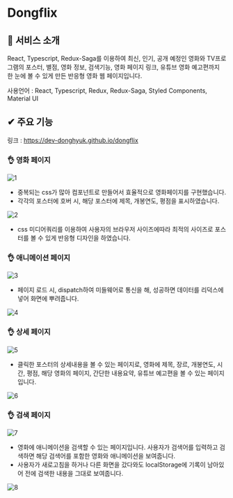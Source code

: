 # Dongflix

## 👀 서비스 소개

React, Typescript, Redux-Saga를 이용하여 최신, 인기, 공개 예정인 영화와 TV프로그램의 포스터, 별점, 영화 정보, 검색기능, 영화 페이지 링크, 유튜브 영화 예고편까지
한 눈에 볼 수 있게 만든 반응형 영화 웹 페이지입니다.

사용언어 : React, Typescript, Redux, Redux-Saga, Styled Components, Material UI

## ✔ 주요 기능

링크 : https://dev-donghyuk.github.io/dongflix

### 👌 영화 페이지

![1](https://user-images.githubusercontent.com/60591071/113411600-2f021880-93f1-11eb-8fe7-c972dbfa8b47.png)


-   중복되는 css가 많아 컴포넌트로 만들어서 효율적으로 영화페이지를 구현했습니다.
-   각각의 포스터에 호버 시, 해당 포스터에 제목, 개봉연도, 평점을 표시하였습니다.

![2](https://user-images.githubusercontent.com/60591071/113411602-30cbdc00-93f1-11eb-97cd-9ab179bd6d9b.png)

-   css 미디어쿼리를 이용하여 사용자의 브라우저 사이즈에따라 최적의 사이즈로 포스터를 볼 수 있게 반응형 디자인을 하였습니다.

### 👌 애니메이션 페이지

![3](https://user-images.githubusercontent.com/60591071/113411604-30cbdc00-93f1-11eb-810f-de4b641ccee3.png)

- 페이지 로드 시, dispatch하여 미들웨어로 통신을 해, 성공하면 데이터를 리덕스에 넣어 화면에 뿌려줍니다.

![4](https://user-images.githubusercontent.com/60591071/113411606-31647280-93f1-11eb-8831-934565fbfc42.png)

### 👌 상세 페이지

![5](https://user-images.githubusercontent.com/60591071/113411607-31fd0900-93f1-11eb-9f98-26119646f3c0.png)

- 클릭한 포스터의 상세내용을 볼 수 있는 페이지로, 영화에 제목, 장르, 개봉연도, 시간, 평점, 해당 영화의 페이지, 간단한 내용요약, 유튜브 예고편을 볼 수 있는 페이지입니다.

![6](https://user-images.githubusercontent.com/60591071/113411609-31fd0900-93f1-11eb-9dd6-a4a71b38994d.png)

### 👌 검색 페이지

![7](https://user-images.githubusercontent.com/60591071/113411610-32959f80-93f1-11eb-91be-ab1dc03da6eb.png)

-   영화에 애니메이션을 검색할 수 있는 페이지입니다. 사용자가 검색어를 입력하고 검색하면 해당 검색어를 포함한 영화와 애니메이션을 보여줍니다.
-   사용자가 새로고침을 하거나 다른 화면을 갔다와도 localStorage에 기록이 남아있어 전에 검색한 내용을 그대로 보여줍니다.

![8](https://user-images.githubusercontent.com/60591071/113411611-32959f80-93f1-11eb-8f42-ddd98f940f50.png)
